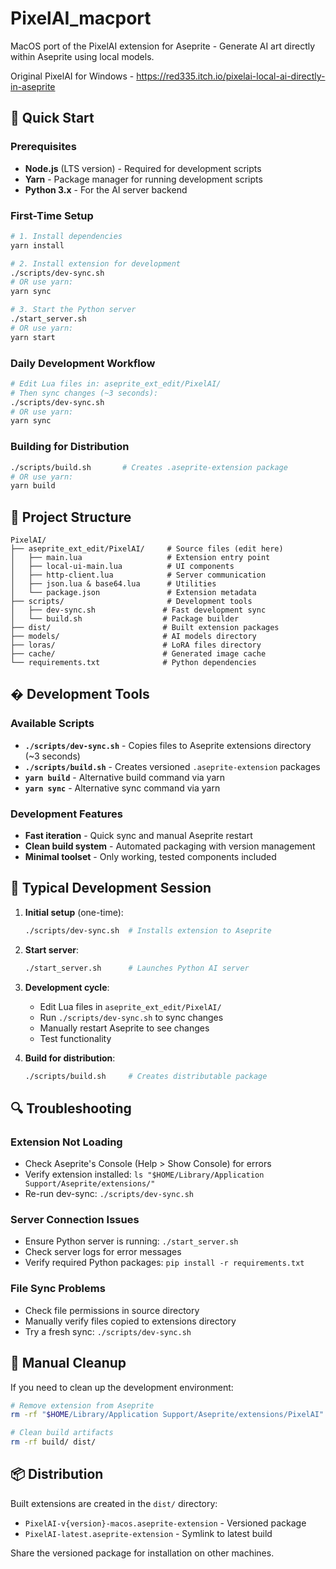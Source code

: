 # PixelAI_macport

MacOS port of the PixelAI extension for Aseprite - Generate AI art directly within Aseprite using local models.

Original PixelAI for Windows - <https://red335.itch.io/pixelai-local-ai-directly-in-aseprite>

## 🚀 Quick Start

### Prerequisites

- **Node.js** (LTS version) - Required for development scripts
- **Yarn** - Package manager for running development scripts
- **Python 3.x** - For the AI server backend

### First-Time Setup

```bash
# 1. Install dependencies
yarn install

# 2. Install extension for development
./scripts/dev-sync.sh
# OR use yarn:
yarn sync

# 3. Start the Python server
./start_server.sh
# OR use yarn:
yarn start
```

### Daily Development Workflow

```bash
# Edit Lua files in: aseprite_ext_edit/PixelAI/
# Then sync changes (~3 seconds):
./scripts/dev-sync.sh
# OR use yarn:
yarn sync
```

### Building for Distribution

```bash
./scripts/build.sh       # Creates .aseprite-extension package
# OR use yarn:
yarn build
```

## 📁 Project Structure

```text
PixelAI/
├── aseprite_ext_edit/PixelAI/     # Source files (edit here)
│   ├── main.lua                   # Extension entry point
│   ├── local-ui-main.lua          # UI components
│   ├── http-client.lua            # Server communication
│   ├── json.lua & base64.lua      # Utilities
│   └── package.json               # Extension metadata
├── scripts/                       # Development tools
│   ├── dev-sync.sh               # Fast development sync
│   └── build.sh                  # Package builder
├── dist/                         # Built extension packages
├── models/                       # AI models directory
├── loras/                        # LoRA files directory
├── cache/                        # Generated image cache
└── requirements.txt              # Python dependencies
```

## �️ Development Tools

### Available Scripts

- **`./scripts/dev-sync.sh`** - Copies files to Aseprite extensions directory (~3 seconds)
- **`./scripts/build.sh`** - Creates versioned `.aseprite-extension` packages
- **`yarn build`** - Alternative build command via yarn
- **`yarn sync`** - Alternative sync command via yarn

### Development Features

- **Fast iteration** - Quick sync and manual Aseprite restart
- **Clean build system** - Automated packaging with version management
- **Minimal toolset** - Only working, tested components included

## 🎯 Typical Development Session

1. **Initial setup** (one-time):

   ```bash
   ./scripts/dev-sync.sh  # Installs extension to Aseprite
   ```

2. **Start server**:

   ```bash
   ./start_server.sh      # Launches Python AI server
   ```

3. **Development cycle**:
   - Edit Lua files in `aseprite_ext_edit/PixelAI/`
   - Run `./scripts/dev-sync.sh` to sync changes
   - Manually restart Aseprite to see changes
   - Test functionality

4. **Build for distribution**:

   ```bash
   ./scripts/build.sh     # Creates distributable package
   ```

## 🔍 Troubleshooting

### Extension Not Loading

- Check Aseprite's Console (Help > Show Console) for errors
- Verify extension installed: `ls "$HOME/Library/Application Support/Aseprite/extensions/"`
- Re-run dev-sync: `./scripts/dev-sync.sh`

### Server Connection Issues

- Ensure Python server is running: `./start_server.sh`
- Check server logs for error messages
- Verify required Python packages: `pip install -r requirements.txt`

### File Sync Problems

- Check file permissions in source directory
- Manually verify files copied to extensions directory
- Try a fresh sync: `./scripts/dev-sync.sh`

## 🧹 Manual Cleanup

If you need to clean up the development environment:

```bash
# Remove extension from Aseprite
rm -rf "$HOME/Library/Application Support/Aseprite/extensions/PixelAI"

# Clean build artifacts
rm -rf build/ dist/
```

## 📦 Distribution

Built extensions are created in the `dist/` directory:

- `PixelAI-v{version}-macos.aseprite-extension` - Versioned package
- `PixelAI-latest.aseprite-extension` - Symlink to latest build

Share the versioned package for installation on other machines.

